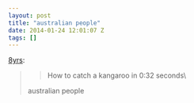 ```yaml
---
layout: post
title: "australian people"
date: 2014-01-24 12:01:07 Z
tags: []
---
```

[8yrs](http://8yrs.tumblr.com/post/27181311701/how-to-catch-a-kangaroo-in-0-32-seconds):

> > How to catch a kangaroo in 0:32 seconds\\
> 
> australian people

